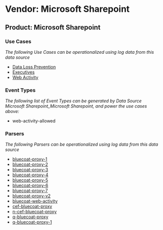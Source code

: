 Vendor: Microsoft Sharepoint
============================
Product: Microsoft Sharepoint
-----------------------------

### Use Cases

_The following Use Cases can be operationalized using log data from this data source_

* [Data Loss Prevention](usecase_data_loss_prevention.md)
* [Executives](usecase_executives.md)
* [Web Activity](usecase_web_activity.md)


### Event Types

_The following list of Event Types can be generated by Data Source Microsoft Sharepoint_Microsoft Sharepoint, and power the use cases above:_

- web-activity-allowed


### Parsers

_The following Parsers can be operationalized using log data from this data source_

* [bluecoat-proxy-1](parserContent_bluecoat-proxy-1.md)
* [bluecoat-proxy-2](parserContent_bluecoat-proxy-2.md)
* [bluecoat-proxy-3](parserContent_bluecoat-proxy-3.md)
* [bluecoat-proxy-4](parserContent_bluecoat-proxy-4.md)
* [bluecoat-proxy-5](parserContent_bluecoat-proxy-5.md)
* [bluecoat-proxy-6](parserContent_bluecoat-proxy-6.md)
* [bluecoat-proxy-7](parserContent_bluecoat-proxy-7.md)
* [bluecoat-proxy-v2](parserContent_bluecoat-proxy-v2.md)
* [bluecoat-web-activity](parserContent_bluecoat-web-activity.md)
* [cef-bluecoat-proxy](parserContent_cef-bluecoat-proxy.md)
* [n-cef-bluecoat-proxy](parserContent_n-cef-bluecoat-proxy.md)
* [q-bluecoat-proxy](parserContent_q-bluecoat-proxy.md)
* [q-bluecoat-proxy-1](parserContent_q-bluecoat-proxy-1.md)

